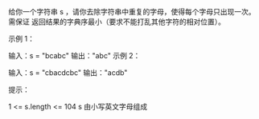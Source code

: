 给你一个字符串 s ，请你去除字符串中重复的字母，使得每个字母只出现一次。需保证 返回结果的字典序最小（要求不能打乱其他字符的相对位置）。

示例 1：

输入：s = "bcabc"
输出："abc"
示例 2：

输入：s = "cbacdcbc"
输出："acdb"

提示：

1 <= s.length <= 104
s 由小写英文字母组成
